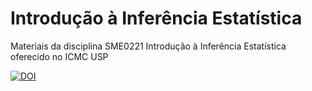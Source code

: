 # Introdução à Inferência Estatística

Materiais da disciplina SME0221 Introdução à Inferência Estatística oferecido no ICMC USP

[![DOI](https://sandbox.zenodo.org/badge/506418849.svg)](https://zenodo-rdm-qa.web.cern.ch/doi/10.5281/zenodo.10002985)
